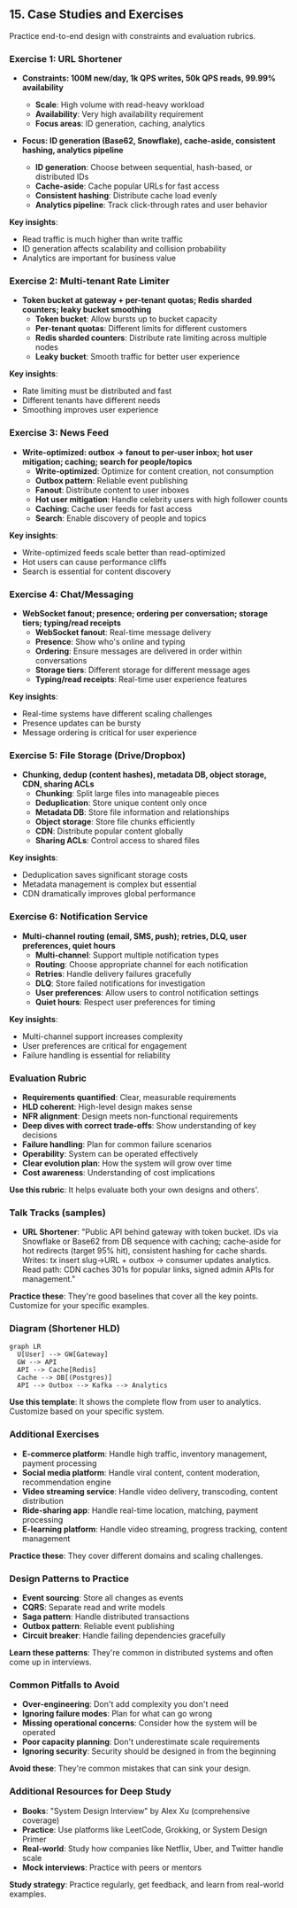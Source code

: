 ## 15. Case Studies and Exercises

Practice end-to-end design with constraints and evaluation rubrics.

### Exercise 1: URL Shortener
- **Constraints: 100M new/day, 1k QPS writes, 50k QPS reads, 99.99% availability**
  - **Scale**: High volume with read-heavy workload
  - **Availability**: Very high availability requirement
  - **Focus areas**: ID generation, caching, analytics

- **Focus: ID generation (Base62, Snowflake), cache-aside, consistent hashing, analytics pipeline**
  - **ID generation**: Choose between sequential, hash-based, or distributed IDs
  - **Cache-aside**: Cache popular URLs for fast access
  - **Consistent hashing**: Distribute cache load evenly
  - **Analytics pipeline**: Track click-through rates and user behavior

**Key insights**:
- Read traffic is much higher than write traffic
- ID generation affects scalability and collision probability
- Analytics are important for business value

### Exercise 2: Multi-tenant Rate Limiter
- **Token bucket at gateway + per-tenant quotas; Redis sharded counters; leaky bucket smoothing**
  - **Token bucket**: Allow bursts up to bucket capacity
  - **Per-tenant quotas**: Different limits for different customers
  - **Redis sharded counters**: Distribute rate limiting across multiple nodes
  - **Leaky bucket**: Smooth traffic for better user experience

**Key insights**:
- Rate limiting must be distributed and fast
- Different tenants have different needs
- Smoothing improves user experience

### Exercise 3: News Feed
- **Write-optimized: outbox → fanout to per-user inbox; hot user mitigation; caching; search for people/topics**
  - **Write-optimized**: Optimize for content creation, not consumption
  - **Outbox pattern**: Reliable event publishing
  - **Fanout**: Distribute content to user inboxes
  - **Hot user mitigation**: Handle celebrity users with high follower counts
  - **Caching**: Cache user feeds for fast access
  - **Search**: Enable discovery of people and topics

**Key insights**:
- Write-optimized feeds scale better than read-optimized
- Hot users can cause performance cliffs
- Search is essential for content discovery

### Exercise 4: Chat/Messaging
- **WebSocket fanout; presence; ordering per conversation; storage tiers; typing/read receipts**
  - **WebSocket fanout**: Real-time message delivery
  - **Presence**: Show who's online and typing
  - **Ordering**: Ensure messages are delivered in order within conversations
  - **Storage tiers**: Different storage for different message ages
  - **Typing/read receipts**: Real-time user experience features

**Key insights**:
- Real-time systems have different scaling challenges
- Presence updates can be bursty
- Message ordering is critical for user experience

### Exercise 5: File Storage (Drive/Dropbox)
- **Chunking, dedup (content hashes), metadata DB, object storage, CDN, sharing ACLs**
  - **Chunking**: Split large files into manageable pieces
  - **Deduplication**: Store unique content only once
  - **Metadata DB**: Store file information and relationships
  - **Object storage**: Store file chunks efficiently
  - **CDN**: Distribute popular content globally
  - **Sharing ACLs**: Control access to shared files

**Key insights**:
- Deduplication saves significant storage costs
- Metadata management is complex but essential
- CDN dramatically improves global performance

### Exercise 6: Notification Service
- **Multi-channel routing (email, SMS, push); retries, DLQ, user preferences, quiet hours**
  - **Multi-channel**: Support multiple notification types
  - **Routing**: Choose appropriate channel for each notification
  - **Retries**: Handle delivery failures gracefully
  - **DLQ**: Store failed notifications for investigation
  - **User preferences**: Allow users to control notification settings
  - **Quiet hours**: Respect user preferences for timing

**Key insights**:
- Multi-channel support increases complexity
- User preferences are critical for engagement
- Failure handling is essential for reliability

### Evaluation Rubric
- **Requirements quantified**: Clear, measurable requirements
- **HLD coherent**: High-level design makes sense
- **NFR alignment**: Design meets non-functional requirements
- **Deep dives with correct trade-offs**: Show understanding of key decisions
- **Failure handling**: Plan for common failure scenarios
- **Operability**: System can be operated effectively
- **Clear evolution plan**: How the system will grow over time
- **Cost awareness**: Understanding of cost implications

**Use this rubric**: It helps evaluate both your own designs and others'.

### Talk Tracks (samples)
- **URL Shortener**: "Public API behind gateway with token bucket. IDs via Snowflake or Base62 from DB sequence with caching; cache-aside for hot redirects (target 95% hit), consistent hashing for cache shards. Writes: tx insert slug→URL + outbox → consumer updates analytics. Read path: CDN caches 301s for popular links, signed admin APIs for management."

**Practice these**: They're good baselines that cover all the key points. Customize for your specific examples.

### Diagram (Shortener HLD)
```mermaid
graph LR
  U[User] --> GW[Gateway]
  GW --> API
  API --> Cache[Redis]
  Cache --> DB[(Postgres)]
  API --> Outbox --> Kafka --> Analytics
```

**Use this template**: It shows the complete flow from user to analytics. Customize based on your specific system.

### Additional Exercises
- **E-commerce platform**: Handle high traffic, inventory management, payment processing
- **Social media platform**: Handle viral content, content moderation, recommendation engine
- **Video streaming service**: Handle video delivery, transcoding, content distribution
- **Ride-sharing app**: Handle real-time location, matching, payment processing
- **E-learning platform**: Handle video streaming, progress tracking, content management

**Practice these**: They cover different domains and scaling challenges.

### Design Patterns to Practice
- **Event sourcing**: Store all changes as events
- **CQRS**: Separate read and write models
- **Saga pattern**: Handle distributed transactions
- **Outbox pattern**: Reliable event publishing
- **Circuit breaker**: Handle failing dependencies gracefully

**Learn these patterns**: They're common in distributed systems and often come up in interviews.

### Common Pitfalls to Avoid
- **Over-engineering**: Don't add complexity you don't need
- **Ignoring failure modes**: Plan for what can go wrong
- **Missing operational concerns**: Consider how the system will be operated
- **Poor capacity planning**: Don't underestimate scale requirements
- **Ignoring security**: Security should be designed in from the beginning

**Avoid these**: They're common mistakes that can sink your design.

### Additional Resources for Deep Study
- **Books**: "System Design Interview" by Alex Xu (comprehensive coverage)
- **Practice**: Use platforms like LeetCode, Grokking, or System Design Primer
- **Real-world**: Study how companies like Netflix, Uber, and Twitter handle scale
- **Mock interviews**: Practice with peers or mentors

**Study strategy**: Practice regularly, get feedback, and learn from real-world examples.



